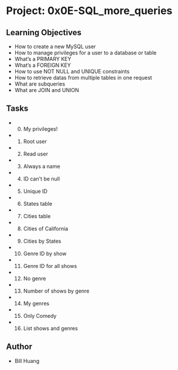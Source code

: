 # Project: 0x0E-SQL_more_queries

## Learning Objectives

+ How to create a new MySQL user
+ How to manage privileges for a user to a database or table
+ What’s a PRIMARY KEY
+ What’s a FOREIGN KEY
+ How to use NOT NULL and UNIQUE constraints
+ How to retrieve datas from multiple tables in one request
+ What are subqueries
+ What are JOIN and UNION

## Tasks

+ 0. My privileges!
+ 1. Root user
+ 2. Read user
+ 3. Always a name
+ 4. ID can't be null
+ 5. Unique ID
+ 6. States table
+ 7. Cities table
+ 8. Cities of California
+ 9. Cities by States
+ 10. Genre ID by show
+ 11. Genre ID for all shows
+ 12. No genre
+ 13. Number of shows by genre
+ 14. My genres
+ 15. Only Comedy
+ 16. List shows and genres

## Author
+ Bill Huang
